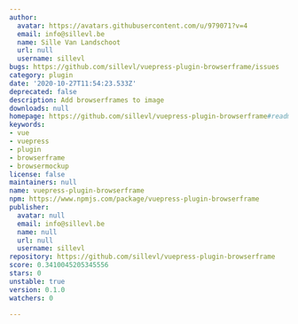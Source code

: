 ```yaml
---
author:
  avatar: https://avatars.githubusercontent.com/u/979071?v=4
  email: info@sillevl.be
  name: Sille Van Landschoot
  url: null
  username: sillevl
bugs: https://github.com/sillevl/vuepress-plugin-browserframe/issues
category: plugin
date: '2020-10-27T11:54:23.533Z'
deprecated: false
description: Add browserframes to image
downloads: null
homepage: https://github.com/sillevl/vuepress-plugin-browserframe#readme
keywords:
- vue
- vuepress
- plugin
- browserframe
- browsermockup
license: false
maintainers: null
name: vuepress-plugin-browserframe
npm: https://www.npmjs.com/package/vuepress-plugin-browserframe
publisher:
  avatar: null
  email: info@sillevl.be
  name: null
  url: null
  username: sillevl
repository: https://github.com/sillevl/vuepress-plugin-browserframe
score: 0.3410045205345556
stars: 0
unstable: true
version: 0.1.0
watchers: 0

---
```


